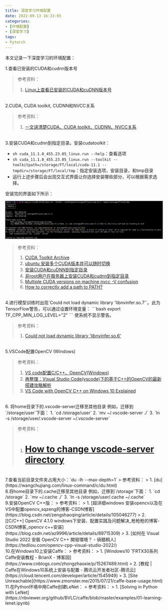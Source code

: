 ```yaml
---
title: 深度学习环境配置
date: 2022-09-13 16:33:03
categories:
- [环境配置]
- [深度学习]
tags:
- Pytorch
---
```


本文记录一下深度学习的环境配置：
<!--more-->

1.查看已安装的CUDA和cudnn版本号

> 参考资料：
> 1. [Linux上查看已安装的CUDA和cuDNN版本号](https://bbs.huaweicloud.com/blogs/140384#:~:text=1.%20%E6%9F%A5%E7%9C%8BCUDA%E7%89%88%E6%9C%ACcuda,%2Flocal%20%7C%20gre...)

</br>
2.CUDA, CUDA toolkit, CUDNN和NVCC关系

> 参考资料：
> 1. [一文讲清楚CUDA、CUDA toolkit、CUDNN、NVCC关系](https://blog.csdn.net/qq_41094058/article/details/116207333)


</br>
3.安装CUDA和cudnn到指定目录。安装cudatoolkit：

- `sh cuda_11.1.0_455.23.05_linux.run --help`：查看选项
- `sh cuda_11.1.0_455.23.05_linux.run --toolkit --toolkitpath=/storage/FT/local/cuda-11.1 --tmpdir=/storage/FT/local/tmp`：指定安装选项，安装目录，和tmp目录
- 运行上述步骤后会出现交互式界面让你选择安装哪些部分，可以根据需求选择。

安装完的界面如下所示：

![](https://raw.githubusercontent.com/Tom89757/ImageHost/main/hexo/20220914102908.png)

>参考资料：
> 1. [CUDA Toolkit Archive](https://developer.nvidia.com/cuda-toolkit-archive)
> 2. [ubuntu 安装多个CUDA版本并可以随时切换](https://blog.csdn.net/yinxingtianxia/article/details/80462892)
> 3. [安装CUDA和cuDNN到指定目录](https://blog.csdn.net/kxqt233/article/details/113825524)
> 4. [非root用户在服务器上安装CUDA和cudnn到指定目录](https://blog.csdn.net/qq_35498453/article/details/110532839)
> 5. [Multiple CUDA versions on machine nvcc -V confusion](https://stackoverflow.com/questions/40517083/multiple-cuda-versions-on-machine-nvcc-v-confusion)
> 6. [How to correctly add a path to PATH?](https://unix.stackexchange.com/questions/26047/how-to-correctly-add-a-path-to-path)

</br>
4.进行模型训练时出现`Could not load dynamic library 'libnvinfer.so.7'`。此为TensorFlow警告，可以通过设置环境变量：
```bash
export TF_CPP_MIN_LOG_LEVEL="2"
```
使系统不显示警告。

>参考资料：
> 1. [Could not load dynamic library 'libnvinfer.so.6'](https://stackoverflow.com/questions/60368298/could-not-load-dynamic-library-libnvinfer-so-6)

</br>
5.VSCode配置OpenCV (Windows)

> 参考资料：
> 1. [VS code配置C/C++、OpenCV(Windows)](https://blog.csdn.net/m0_37833142/article/details/105686820)
> 2. [再整理：Visual Studio Code(vscode)下的基于C++的OpenCV的最新搭建攻略解析](https://www.cnblogs.com/czlhxm/p/13848278.html)
> 3. [VS Code with OpenCV C++ on Windows 10 Explained](https://cuda-chen.github.io/programming/image%20processing/2020/01/21/vscode-with-opencv-cpp-on-windows10-explained.html)


</br>
6. 将home目录下的.vscode-server迁移至其他目录
例如，迁移到`/storage/user`下面：
1. `cd /storage/user`
2. `mv ~/.vscode-server ./`
3. `ln -s /storage/user/.vscode-server ~/.vscode-server`

> 参考资料：
> 1. # [How to change vscode-server directory](https://stackoverflow.com/questions/62613523/how-to-change-vscode-server-directory)

</br>
7.查看当前目录文件夹占用大小：`du -lh --max-depth=1`
> 参考资料：
> 1. [du](https://wangchujiang.com/linux-command/c/du.html)

</br>
8.将home目录下的.cache迁移至其他目录
例如，迁移到`/storage`下面：
1. `cd /storage`
2. `mv ~/.cache ./`
3. `ln -s /storage/user/.cache ~/.cache`

</br>
9.安装OpenCV C++版：
> 参考资料：
> 1. [超详细windows 安装opencv以及在VS中配置opencv_sqzeng的博客-CSDN博客](https://blog.csdn.net/zengshaoqing/article/details/105046277)
> 2. [[C/C++] OpenCV 4.1.0 windows下安装、配置实践及问题解决_枪枪枪的博客-CSDN博客_opencv c++安装](https://blog.csdn.net/az9996/article/details/89715309)
> 3. [如何在 Visual Studio 2022 安裝 OpenCV C++ 開發環境？ - 偵錯桐人](https://tedliou.com/opencv-cpp-visual-studio-2022/)

</br>
10.在Windows10上安装Caffe：
> 参考资料：
> 1. [Windows10 下RTX30系列Caffe安装教程 - BrianX - 博客园](https://www.cnblogs.com/zhongzhaoxie/p/15267489.html)
> 2. [教程 | Caffe在Windows10系统上安装与配置 - 腾讯云开发者社区-腾讯云](https://cloud.tencent.com/developer/article/1545949)
> 3. [Site Unreachable](https://www.zmonster.me/2015/07/21/caffe-base-usage.html)

</br>
11.在Python环境中用Caffe创建LeNet：
> 参考资料：
> 1. [Solving in Python with LeNet](https://nbviewer.org/github/BVLC/caffe/blob/master/examples/01-learning-lenet.ipynb)


